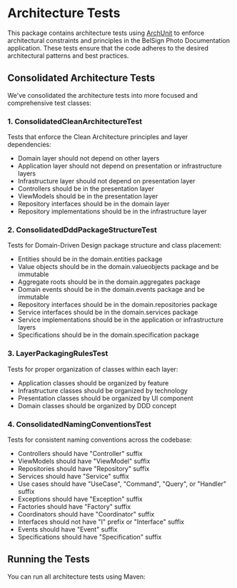 # Architecture Tests

This package contains architecture tests using [ArchUnit](https://www.archunit.org/) to enforce architectural
constraints and principles in the BelSign Photo Documentation application. These tests ensure that the code adheres to
the desired architectural patterns and best practices.

## Consolidated Architecture Tests

We've consolidated the architecture tests into more focused and comprehensive test classes:

### 1. ConsolidatedCleanArchitectureTest

Tests that enforce the Clean Architecture principles and layer dependencies:
- Domain layer should not depend on other layers
- Application layer should not depend on presentation or infrastructure layers
- Infrastructure layer should not depend on presentation layer
- Controllers should be in the presentation layer
- ViewModels should be in the presentation layer
- Repository interfaces should be in the domain layer
- Repository implementations should be in the infrastructure layer

### 2. ConsolidatedDddPackageStructureTest

Tests for Domain-Driven Design package structure and class placement:

- Entities should be in the domain.entities package
- Value objects should be in the domain.valueobjects package and be immutable
- Aggregate roots should be in the domain.aggregates package
- Domain events should be in the domain.events package and be immutable
- Repository interfaces should be in the domain.repositories package
- Service interfaces should be in the domain.services package
- Service implementations should be in the application or infrastructure layers
- Specifications should be in the domain.specification package

### 3. LayerPackagingRulesTest

Tests for proper organization of classes within each layer:

- Application classes should be organized by feature
- Infrastructure classes should be organized by technology
- Presentation classes should be organized by UI component
- Domain classes should be organized by DDD concept

### 4. ConsolidatedNamingConventionsTest

Tests for consistent naming conventions across the codebase:

- Controllers should have "Controller" suffix
- ViewModels should have "ViewModel" suffix
- Repositories should have "Repository" suffix
- Services should have "Service" suffix
- Use cases should have "UseCase", "Command", "Query", or "Handler" suffix
- Exceptions should have "Exception" suffix
- Factories should have "Factory" suffix
- Coordinators should have "Coordinator" suffix
- Interfaces should not have "I" prefix or "Interface" suffix
- Events should have "Event" suffix
- Specifications should have "Specification" suffix

## Running the Tests

You can run all architecture tests using Maven:
